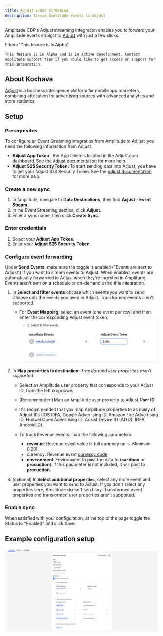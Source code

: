 ```yaml
---
title: Adjust Event Streaming
description: Stream Amplitude events to Adjust
---
```


Amplitude CDP's Adjust streaming integration enables you to forward your Amplitude events straight to [Adjust](https://www.adjust.com/) with just a few clicks.

!!!beta "This feature is in Alpha"

    This feature is in Alpha and is in active development. Contact Amplitude support team if you would like to get access or support for this integration.

## About Kochava

[Adjust](https://www.adjust.com/) is a business intelligence platform for mobile app marketers, combining attribution for advertising sources with advanced analytics and store statistics.

## Setup

### Prerequisites

To configure an Event Streaming integration from Amplitude to Adjust, you need the following information from Adjust:

- **Adjust App Token:** The App token is located in the Adjust.com dashboard. See the [Adjust documentation](https://help.adjust.com/en/article/server-to-server-events) for more help.
- **Adjust S2S Security Token:** To start sending data into Adjust, you have to get your Adjust S2S Security Token. See the [Adjust documentation](https://help.adjust.com/en/article/server-to-server-events) for more help.

### Create a new sync

1. In Amplitude, navigate to **Data Destinations**, then find **Adjust - Event Stream**.
2. In the Event Streaming section, click **Adjust**.
3. Enter a sync name, then click **Create Sync**.

### Enter credentials

1. Select your **Adjust App Token**.
2. Enter your **Adjust S2S Security Token**.

### Configure event forwarding

Under **Send Events**, make sure the toggle is enabled ("Events are sent to Adjust") if you want to stream events to Adjust. When enabled, events are automatically forwarded to Adjust when they're ingested in Amplitude. Events aren't sent on a schedule or on-demand using this integration.

1. In **Select and filter events** choose which events you want to send. Choose only the events you need in Adjust. Transformed events aren't supported.

    - For **Event Mapping**, select an event (one event per row) and then enter the corresponding Adjust event token.
    ![screenshot of an Event Mapping](../../assets/images/ADJUST-event-mapping.png)

2. In **Map properties to destination**: *Transformed user properties aren't supported*.

    - Select an Amplitude user property that corresponds to your Adjust ID, from the left dropdown.
    - (Recommended) Map an Amplitude user property to Adjust **User ID**.
    - It's recommended that you map Amplitude properties to as many of Adjust IDs (iOS IDFA, Google Advertising ID, Amazon Fire Advertising ID, Huawei Open Advertising ID, Adjust Device ID (ADID), IDFA, Android ID).
    - To track Revenue events, map the following parameters:

        - **revenue**: Revenue event value in full currency units. Minimum 0.001
        - currency: Revenue event [currency code](https://help.adjust.com/resources/lists/supported-currencies)
        - **environment**: Environment to post the data to (**sandbox** or **production**). If this parameter is not included, it will post to **production**.

3. (optional) In **Select additional properties**, select any more event and user properties you want to send to Adjust. If you don't select any properties here, Amplitude doesn't send any. Transformed event properties and transformed user properties aren't supported.

### Enable sync

When satisfied with your configuration, at the top of the page toggle the Status to "Enabled" and click Save.

## Example configuration setup

![screenshot of Adjust streaming config UI](../../assets/images/ADJUST-event-streaming-config.png)
